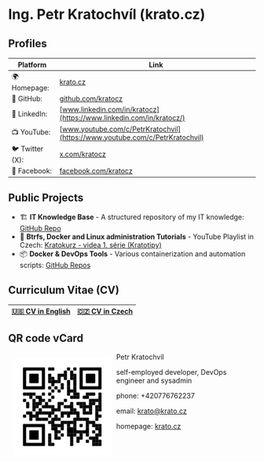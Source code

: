 # Ing. Petr Kratochvíl (krato.cz)

## Profiles

| Platform        | Link                                                                         |
|-----------------|------------------------------------------------------------------------------|
| 🌍 Homepage:    | [krato.cz](https://krato.cz/)                                                |
| 🐙 GitHub:      | [github.com/kratocz](https://github.com/kratocz)                             |
| 💼 LinkedIn:    | [www.linkedin.com/in/kratocz](https://www.linkedin.com/in/kratocz/)          |
| 📺 YouTube:     | [www.youtube.com/c/PetrKratochvil](https://www.youtube.com/c/PetrKratochvil) |
| 🐦 Twitter (X): | [x.com/kratocz](https://x.com/kratocz)                                       |
| 📘 Facebook:    | [facebook.com/kratocz](https://www.facebook.com/kratocz)                     |

## Public Projects

- 🏗 **IT Knowledge Base** - A structured repository of my IT knowledge: [GitHub Repo](https://github.com/kratocz/shel)
- 🐧 **Btrfs, Docker and Linux administration Tutorials** - YouTube Playlist in Czech: [Kratokurz - videa 1. série (Kratotipy)](https://youtube.com/playlist?list=PLaudh7Uy_4tV-xpzPtFln51tNqA7nLJ_x&si=R_UCIlmM8ZwODst6)
- 📦 **Docker & DevOps Tools** - Various containerization and automation scripts: [GitHub Repos](https://github.com/kratocz?tab=repositories)

## Curriculum Vitae (CV)

| [🇺🇸 CV in English](en/cv.md) | [🇨🇿 CV in Czech](cs/cv.md) |
|--------------------------------|------------------------------|

## QR code vCard

<img src="./assets/qrcode-url-krato.cz-vcard-02.svg" align="left" width="200" style="margin: 10px;" alt="QR code with contact information">

Petr Kratochvíl

self-employed developer, DevOps engineer and sysadmin

phone: +420776762237

email: [krato@krato.cz](mailto:krato@krato.cz)

homepage: [krato.cz](https://krato.cz/)
